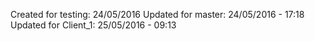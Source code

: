 Created for testing: 24/05/2016
Updated for master: 24/05/2016 - 17:18
Updated for Client_1: 25/05/2016 - 09:13